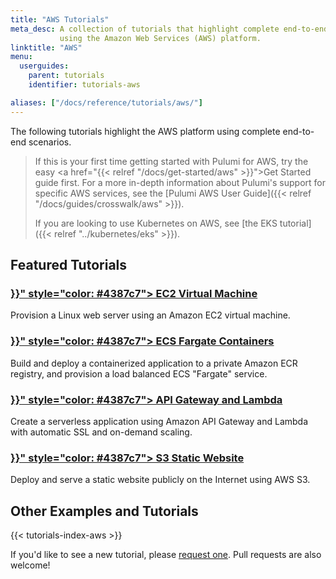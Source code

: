 ```yaml
---
title: "AWS Tutorials"
meta_desc: A collection of tutorials that highlight complete end-to-end scenarios when
           using the Amazon Web Services (AWS) platform.
linktitle: "AWS"
menu:
  userguides:
    parent: tutorials
    identifier: tutorials-aws

aliases: ["/docs/reference/tutorials/aws/"]
---
```


The following tutorials highlight the AWS platform using complete end-to-end scenarios.

> If this is your first time getting started with Pulumi for AWS, try the
> easy <a href="{{< relref "/docs/get-started/aws" >}}">Get Started guide</a> first.
> For a more in-depth information about Pulumi's support for specific AWS services, see the
> [Pulumi AWS User Guide]({{< relref "/docs/guides/crosswalk/aws" >}}).
>
> If you are looking to use Kubernetes on AWS, see [the EKS tutorial]({{< relref "../kubernetes/eks" >}}).

## Featured Tutorials

<div class="md:flex flex-row mt-6 mb-6">
    <div class="w-1/2 border-solid border-t-2 border-gray-200">
        <h3 class="no-anchor pt-4">
            <i class="fas fa-server pr-2"></i>
            <a href="{{< relref "ec2-webserver" >}}" style="color: #4387c7">
                EC2 Virtual Machine
            </a>
        </h3>
        <p>
            Provision a Linux web server using an Amazon EC2 virtual machine.
        </p>
    </div>
    <div class="w-1/2 border-solid ml-4 border-t-2 border-gray-200">
        <h3 class="no-anchor pt-4">
            <i class="fas fa-boxes pr-2"></i>
            <a href="{{< relref "ecs-fargate" >}}" style="color: #4387c7">
                ECS Fargate Containers
            </a>
        </h3>
        <p>
            Build and deploy a containerized application to a private
            Amazon ECR registry, and provision a load balanced ECS "Fargate"
            service.
        </p>
    </div>
</div>

<div class="md:flex flex-row mt-6 mb-6">
    <div class="w-1/2 border-solid border-t-2 border-gray-200">
        <h3 class="no-anchor pt-4">
            <i class="fas fa-bolt pr-2"></i>
            <a href="{{< relref "rest-api" >}}" style="color: #4387c7">
                API Gateway and Lambda
            </a>
        </h3>
        <p>
            Create a serverless application using Amazon API Gateway and
            Lambda with automatic SSL and on-demand scaling.
        </p>
    </div>
    <div class="w-1/2 border-solid ml-4 border-t-2 border-gray-200">
        <h3 class="no-anchor pt-4">
            <i class="fas fa-globe pr-2"></i>
            <a href="{{< relref "s3-website" >}}" style="color: #4387c7">
                S3 Static Website
            </a>
        </h3>
        <p>
            Deploy and serve a static website publicly on the Internet using AWS S3.
        </p>
    </div>
</div>

## Other Examples and Tutorials


{{< tutorials-index-aws >}}

If you'd like to see a new tutorial, please [request one](
https://github.com/pulumi/docs/issues/new?title=New%20AWS%20Tutorial%20Request).
Pull requests are also welcome!

